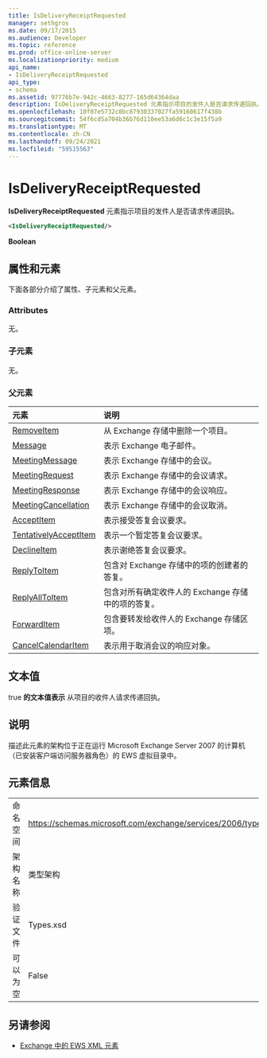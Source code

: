 ```yaml
---
title: IsDeliveryReceiptRequested
manager: sethgros
ms.date: 09/17/2015
ms.audience: Developer
ms.topic: reference
ms.prod: office-online-server
ms.localizationpriority: medium
api_name:
- IsDeliveryReceiptRequested
api_type:
- schema
ms.assetid: 97776b7e-942c-4663-8277-165d64364daa
description: IsDeliveryReceiptRequested 元素指示项目的发件人是否请求传递回执。
ms.openlocfilehash: 10f07e5732c8bc87930337027fa59160617f438b
ms.sourcegitcommit: 54f6cd5a704b36b76d110ee53a6d6c1c3e15f5a9
ms.translationtype: MT
ms.contentlocale: zh-CN
ms.lasthandoff: 09/24/2021
ms.locfileid: "59515563"
---
```

# <a name="isdeliveryreceiptrequested"></a>IsDeliveryReceiptRequested

**IsDeliveryReceiptRequested** 元素指示项目的发件人是否请求传递回执。 
  
```xml
<IsDeliveryReceiptRequested/>
```

 **Boolean**
## <a name="attributes-and-elements"></a>属性和元素

下面各部分介绍了属性、子元素和父元素。
  
### <a name="attributes"></a>Attributes

无。
  
### <a name="child-elements"></a>子元素

无。
  
### <a name="parent-elements"></a>父元素

|**元素**|**说明**|
|:-----|:-----|
|[RemoveItem](removeitem.md) <br/> |从 Exchange 存储中删除一个项目。  <br/> |
|[Message](message-ex15websvcsotherref.md) <br/> |表示 Exchange 电子邮件。  <br/> |
|[MeetingMessage](meetingmessage.md) <br/> |表示 Exchange 存储中的会议。  <br/> |
|[MeetingRequest](meetingrequest.md) <br/> |表示 Exchange 存储中的会议请求。  <br/> |
|[MeetingResponse](meetingresponse.md) <br/> |表示 Exchange 存储中的会议响应。  <br/> |
|[MeetingCancellation](meetingcancellation.md) <br/> |表示 Exchange 存储中的会议取消。  <br/> |
|[AcceptItem](acceptitem.md) <br/> |表示接受答复会议要求。  <br/> |
|[TentativelyAcceptItem](tentativelyacceptitem.md) <br/> |表示一个暂定答复会议要求。  <br/> |
|[DeclineItem](declineitem.md) <br/> |表示谢绝答复会议要求。  <br/> |
|[ReplyToItem](replytoitem.md) <br/> |包含对 Exchange 存储中的项的创建者的答复。  <br/> |
|[ReplyAllToItem](replyalltoitem.md) <br/> |包含对所有确定收件人的 Exchange 存储中的项的答复。  <br/> |
|[ForwardItem](forwarditem.md) <br/> |包含要转发给收件人的 Exchange 存储区项。  <br/> |
|[CancelCalendarItem](cancelcalendaritem.md) <br/> |表示用于取消会议的响应对象。  <br/> |
   
## <a name="text-value"></a>文本值

true **的文本值表示** 从项目的收件人请求传递回执。 
  
## <a name="remarks"></a>说明

描述此元素的架构位于正在运行 Microsoft Exchange Server 2007 的计算机（已安装客户端访问服务器角色）的 EWS 虚拟目录中。
  
## <a name="element-information"></a>元素信息

|||
|:-----|:-----|
|命名空间  <br/> |https://schemas.microsoft.com/exchange/services/2006/types  <br/> |
|架构名称  <br/> |类型架构  <br/> |
|验证文件  <br/> |Types.xsd  <br/> |
|可以为空  <br/> |False  <br/> |
   
## <a name="see-also"></a>另请参阅



- [Exchange 中的 EWS XML 元素](ews-xml-elements-in-exchange.md)

